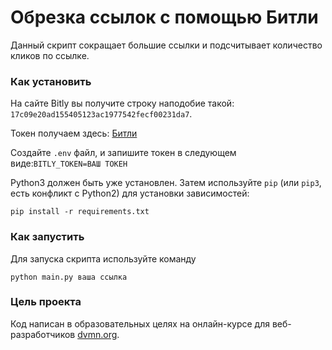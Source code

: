 # Обрезка ссылок с помощью Битли

Данный скрипт сокращает большие ссылки и подсчитывает количество кликов по ссылке.

### Как установить

На сайте Bitly вы получите строку наподобие такой: `17c09e20ad155405123ac1977542fecf00231da7`.

Токен получаем здесь: [Битли](https://bitly.com/)

Создайте `.env` файл, и запишите токен в следующем виде:`BITLY_TOKEN=ВАШ ТОКЕН`

Python3 должен быть уже установлен. 
Затем используйте `pip` (или `pip3`, есть конфликт с Python2) для установки зависимостей:
```
pip install -r requirements.txt
```
### Как запустить

Для запуска скрипта используйте команду

```
python main.py ваша ссылка
``` 

### Цель проекта

Код написан в образовательных целях на онлайн-курсе для веб-разработчиков [dvmn.org](https://dvmn.org/).